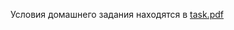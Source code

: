 Условия домашнего задания находятся в [task.pdf](https://github.com/user-attachments/files/18298687/task.pdf)
